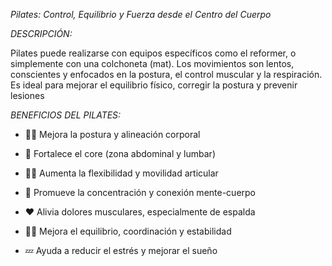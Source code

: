*Pilates: Control, Equilibrio y Fuerza desde el Centro del Cuerpo*

*DESCRIPCIÓN:*

Pilates puede realizarse con equipos específicos como el reformer, o simplemente con una colchoneta (mat). Los movimientos son lentos, conscientes y enfocados en la postura, el control muscular y la respiración. Es ideal para mejorar el equilibrio físico, corregir la postura y prevenir lesiones

*BENEFICIOS DEL PILATES:*

- 🧘‍♀️ Mejora la postura y alineación corporal

- 💪 Fortalece el core (zona abdominal y lumbar)

- 🤸‍♂️ Aumenta la flexibilidad y movilidad articular

- 🧠 Promueve la concentración y conexión mente-cuerpo

- ❤️ Alivia dolores musculares, especialmente de espalda

- 🧍‍♂️ Mejora el equilibrio, coordinación y estabilidad

- 💤 Ayuda a reducir el estrés y mejorar el sueño